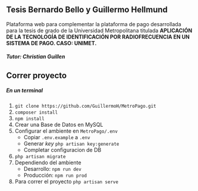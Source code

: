 

## Tesis Bernardo Bello y Guillermo Hellmund

Plataforma web para complementar la plataforma de pago desarrollada 
para la tesis de grado de la Universidad Metropolitana 
titulada **APLICACIÓN DE LA TECNOLOGÍA DE IDENTIFICACIÓN 
POR RADIOFRECUENCIA EN UN SISTEMA DE PAGO. CASO: UNIMET.**

##### Tutor: Christian Guillen 

## Correr proyecto
##### En un terminal 
1. `git clone https://github.com/GuillermoH/MetroPago.git`
2. `composer install`
3. `npm install`
4. Crear una Base de Datos en MySQL
5. Configurar el ambiente en `MetroPago/.env`
   + Copiar `.env.example` a `.env`
   + Generar *key* `php artisan key:generate`
   + Completar configuracion de DB
6. `php artisan migrate`
7. Dependiendo del ambiente
   + Desarrollo: `npm run dev`
   + Producci&oacute;n: `npm run prod`
8. Para correr el proyecto `php artisan serve`
 

